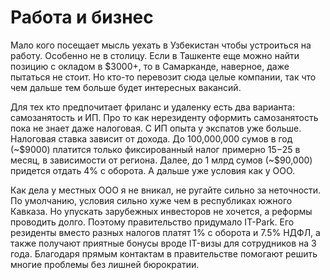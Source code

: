 # Работа и бизнес

Мало кого посещает мысль уехать в Узбекистан чтобы устроиться на работу.
Особенно не в столицу. Если в Ташкенте еще можно найти позицию с окладом в
$3000+, то в Самарканде, наверное, даже пытаться не стоит. Но кто-то перевозит
сюда целые компании, так что чем дальше тем больше будет интересных вакансий.

Для тех кто предпочитает фриланс и удаленку есть два варианта: самозанятость и
ИП. Про то как нерезиденту оформить самозанятость пока не знает даже налоговая.
С ИП опыта у экспатов уже больше. Налоговая ставка зависит от дохода. До
100,000,000 сумов в год (~$9000) платится только фиксированный налог примерно
$15-$25 в месяц, в зависимости от региона. Далее, до 1 млрд сумов (~$90,000)
придется отдать 4% с оборота. А дальше уже условия как у ООО.

Как дела у местных ООО я не вникал, не ругайте сильно за неточности. По
умолчанию, условия сильно хуже чем в республиках южного Кавказа. Но упускать
зарубежных инвесторов не хочется, а реформы проводить долго. Поэтому
правительство придумало IT-Park. Его резиденты вместо разных налогов платят 1% с
оборота и 7.5% НДФЛ, а также получают приятные бонусы вроде IT-визы для
сотрудников на 3 года. Благодаря прямым контактам в правительстве помогают
решить многие проблемы без лишней бюрократии.
